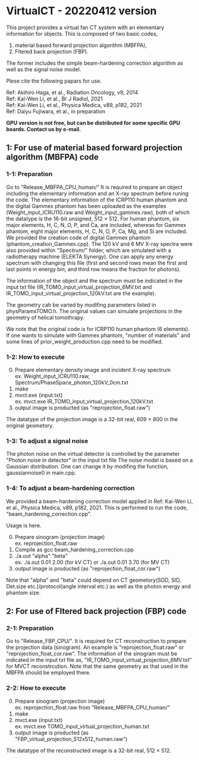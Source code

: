 # VirtualCT - 20220412 version
This project provides a virtual fan CT system with an elementary information for objects.
This is composed of two basic codes,

1. material based forward projection algorithm (MBFPA),   
2. Fltered back projection (FBP).

The former includes the simple beam-hardening correction algorithm as well as the signal noise model.

Plese cite the following papars for use.

Ref: Akihiro Haga, et al., Radiation Oncology, v9, 2014  
Ref: Kai-Wen Li, et al., Br J Radiol, 2021  
Ref: Kai-Wen Li, et al., Physica Medica, v89, p182, 2021  
Ref: Daiyu Fujiwara, et al., in preparation

**GPU version is not free, but can be distributed for some specific GPU boards. Contact us by e-mail.**


## 1: For use of material based forward projection algorithm (MBFPA) code
### 1-1: Preparation
Go to "Release_MBFPA_CPU_human/"
It is required to prepare an object including the elementary information and an X-ray spectrum before runing the code.
The elementary information of the ICRP110 human phantom and the digital Gammex phantom has been uploaded as the examples (Weight_input_ICRU110.raw and Weight_input_gammex.raw), both of which the datatype is the 16-bit unsigned, 512 $\times$ 512.
For human phantom, six major elements, H, C, N, O, P, and Ca, are included, whereas for Gammex phantom, eight major elements, H, C, N, O, P, Ca, Mg, and Si are included. We provided the creation code of digital Gammex phantom (phantom_creation_Gammex.cpp).
The 120 kV and 6 MV X-ray spectra were also provided within "Spectrum/" folder, which are simulated with a radiotherapy machine (ELEKTA Synergy). One can apply any energy spectrum with changing this file (first and second rows mean the first and last points in energy bin, and third row means the fraction for photons).

The information of the object and the spectrum must be indicated in the input txt file (IR_TOMO_input_virtual_projection_6MV.txt and IR_TOMO_input_virtual_projection_120kV.txt are the example).

The geometry cah be varied by modifing parameters listed in physParamsTOMO.h.
The original values can simulate projections in the geometry of helical tomothrapy.

We note that the original code is for ICRP110 human phantom (6 elements). If one wants to simulate with Gammex phantom, "number of materials" and some lines of prior_weight_production.cpp need to be modified.

### 1-2: How to execute

0. Prepare elementary density image and incident X-ray spectrum  
      ex. Weight_input_ICRU110.raw, Spectrum/PhaseSpace_photon_120kV_0cm.txt  
1. make  
2. mvct.exe (input.txt)  
      ex. mvct.exe IR_TOMO_input_virtual_projection_120kV.txt        
3. output image is producted (as "reprojection_float.raw")  

The datatype of the projection image is a 32-bit real, 609 $\times$ 800 in the original geometory. 

### 1-3: To adjust a signal noise
The photon noise on the virtual detector is controlled by the parameter
"Photon noise in detector"
in the input txt file
The noise model is based on a Gaussian distribution. One can change it by modifing the function,
gaussiannoise0
in main.cpp.

### 1-4: To adjust a beam-hardening correction
We provided a beam-hardening correction model applied in Ref: Kai-Wen Li, et al., Physica Medica, v89, p182, 2021.
This is performed to run the code, "beam_hardening_correction.cpp".

Usage is here.

0. Prepare sinogram (projection image)  
      ex. reprojection_float.raw        
1. Compile as gcc beam_hardening_correction.cpp  
2. ./a.out "alpha" "beta"  
      ex. ./a.out 0.01 2.00 (for kV CT) or ./a.out 0.01 3.70 (for MV CT)        
3. output image is producted (as "reprojection_float_cor.raw")

Note that "alpha" and "beta" could depend on CT geometory(SDD, SID, Det.size etc.)/protocol(angle interval etc.) as well as the photon energy and phantom size.



## 2: For use of Fltered back projection (FBP) code
### 2-1: Preparation
Go to "Release_FBP_CPU/".
It is required for CT reconstruction to prepare the projection data (sinogram).
An example is "reprojection_float.raw" or "reprojection_float_cor.raw".
The information of the sinogram must be indicated in the input txt file as,
"IR_TOMO_input_virtual_projection_6MV.txt" for MVCT reconstrcution.
Note that the same geometry as that used in the MBFPA should be employed there.

### 2-2: How to execute

0. Prepare sinogram (projection image)  
      ex. reprojection_float.raw from "Release_MBFPA_CPU_human/"  
1. make  
2. mvct.exe (input.txt)  
      ex. mvct.exe TOMO_input_virtual_projection_human.txt  
3. output image is producted (as "FBP_virtual_projection_512x512_human.raw")  

The datatype of the reconstructed image is a 32-bit real, 512 $\times$ 512. 
